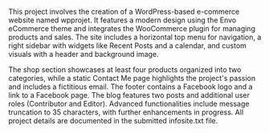 This project involves the creation of a WordPress-based e-commerce website named wpprojet. It features a modern design using the Envo eCommerce theme and integrates the WooCommerce plugin for managing products and sales. The site includes a horizontal top menu for navigation, a right sidebar with widgets like Recent Posts and a calendar, and custom visuals with a header and background image.

The shop section showcases at least four products organized into two categories, while a static Contact Me page highlights the project's passion and includes a fictitious email. The footer contains a Facebook logo and a link to a Facebook page. The blog features two posts and additional user roles (Contributor and Editor). Advanced functionalities include message truncation to 35 characters, with further enhancements in progress. All project details are documented in the submitted infosite.txt file.
